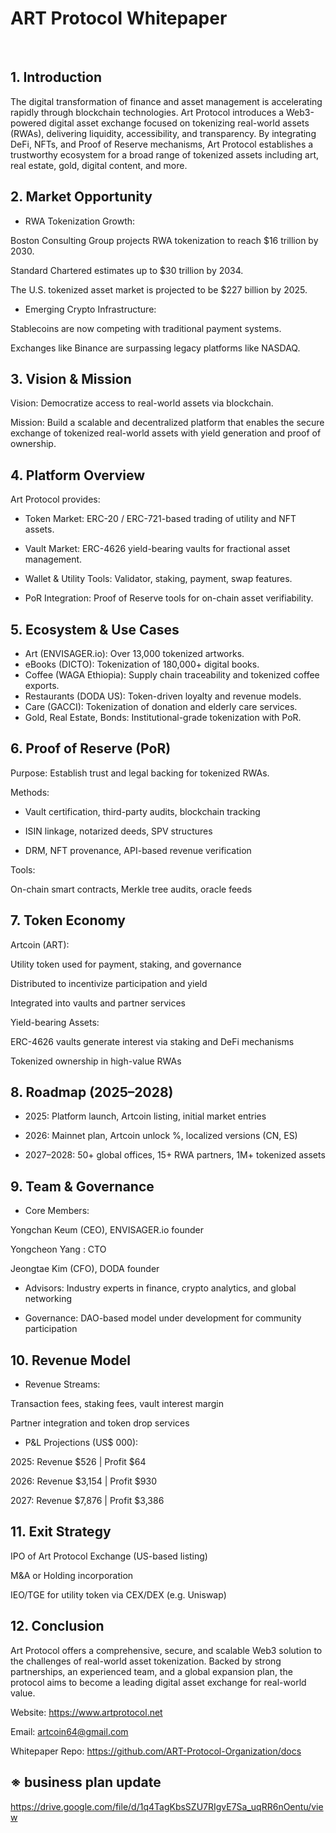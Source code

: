 # ART Protocol Whitepaper
<br>


## 1. Introduction
The digital transformation of finance and asset management is accelerating rapidly through blockchain technologies. Art Protocol introduces a Web3-powered digital asset exchange focused on tokenizing real-world assets (RWAs), delivering liquidity, accessibility, and transparency. By integrating DeFi, NFTs, and Proof of Reserve mechanisms, Art Protocol establishes a trustworthy ecosystem for a broad range of tokenized assets including art, real estate, gold, digital content, and more.

## 2. Market Opportunity
- RWA Tokenization Growth:

Boston Consulting Group projects RWA tokenization to reach $16 trillion by 2030.

Standard Chartered estimates up to $30 trillion by 2034.

The U.S. tokenized asset market is projected to be $227 billion by 2025.

- Emerging Crypto Infrastructure:

Stablecoins are now competing with traditional payment systems.

Exchanges like Binance are surpassing legacy platforms like NASDAQ.

## 3. Vision & Mission
Vision: Democratize access to real-world assets via blockchain.

Mission: Build a scalable and decentralized platform that enables the secure exchange of tokenized real-world assets with yield generation and proof of ownership.


## 4. Platform Overview
Art Protocol provides:

- Token Market: ERC-20 / ERC-721-based trading of utility and NFT assets.

- Vault Market: ERC-4626 yield-bearing vaults for fractional asset management.

- Wallet & Utility Tools: Validator, staking, payment, swap features.

- PoR Integration: Proof of Reserve tools for on-chain asset verifiability.

## 5. Ecosystem & Use Cases
- Art (ENVISAGER.io): Over 13,000 tokenized artworks.
- eBooks (DICTO): Tokenization of 180,000+ digital books.
- Coffee (WAGA Ethiopia): Supply chain traceability and tokenized coffee exports.
- Restaurants (DODA US): Token-driven loyalty and revenue models.
- Care (GACCI): Tokenization of donation and elderly care services.
- Gold, Real Estate, Bonds: Institutional-grade tokenization with PoR.

## 6. Proof of Reserve (PoR)

Purpose: Establish trust and legal backing for tokenized RWAs.

Methods:

- Vault certification, third-party audits, blockchain tracking

- ISIN linkage, notarized deeds, SPV structures

- DRM, NFT provenance, API-based revenue verification

Tools:

On-chain smart contracts, Merkle tree audits, oracle feeds


## 7. Token Economy
Artcoin (ART):

Utility token used for payment, staking, and governance

Distributed to incentivize participation and yield

Integrated into vaults and partner services

Yield-bearing Assets:

ERC-4626 vaults generate interest via staking and DeFi mechanisms

Tokenized ownership in high-value RWAs

## 8. Roadmap (2025–2028)
- 2025: Platform launch, Artcoin listing, initial market entries

- 2026: Mainnet plan, Artcoin unlock %, localized versions (CN, ES)

- 2027–2028: 50+ global offices, 15+ RWA partners, 1M+ tokenized assets

## 9. Team & Governance
- Core Members:

Yongchan Keum (CEO), ENVISAGER.io founder

Yongcheon Yang : CTO

Jeongtae Kim (CFO), DODA founder

- Advisors: Industry experts in finance, crypto analytics, and global networking

- Governance: DAO-based model under development for community participation

## 10. Revenue Model
- Revenue Streams:

Transaction fees, staking fees, vault interest margin

Partner integration and token drop services

- P&L Projections (US$ 000):

2025: Revenue $526 | Profit $64

2026: Revenue $3,154 | Profit $930

2027: Revenue $7,876 | Profit $3,386


## 11. Exit Strategy
IPO of Art Protocol Exchange (US-based listing)

M&A or Holding incorporation

IEO/TGE for utility token via CEX/DEX (e.g. Uniswap)

## 12. Conclusion
Art Protocol offers a comprehensive, secure, and scalable Web3 solution to the challenges of real-world asset tokenization. Backed by strong partnerships, an experienced team, and a global expansion plan, the protocol aims to become a leading digital asset exchange for real-world value.

Website: https://www.artprotocol.net

Email: artcoin64@gmail.com

Whitepaper Repo: https://github.com/ART-Protocol-Organization/docs


## ※ business plan update

https://drive.google.com/file/d/1q4TagKbsSZU7RIgvE7Sa_uqRR6nOentu/view

